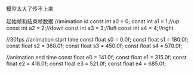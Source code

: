 模型太大了传不上来

起始帧和结束帧数据
//animation id
const int a0 = 0;
const int a1 = 1;//up
const int a2 = 2;//down
const int a3 = 3;//left
const int a4 = 4;//right

//30fps
//animation start time
const float s0 = 0.0f;
const float s1 = 180.0f;
const float s2 = 360.0f;
const float s3 = 450.0f;
const float s4 = 570.0f;

//animation end time
const float e0 = 141.0f;
const float e1 = 315.0f;
const float e2 = 418.0f;
const float e3 = 521.0f;
const float e4 = 685.0f;
